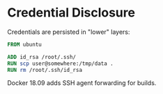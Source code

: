 # Credential Disclosure

Credentials are persisted in "lower" layers:

```Dockerfile
FROM ubuntu

ADD id_rsa /root/.ssh/
RUN scp user@somewhere:/tmp/data .
RUN rm /root/.ssh/id_rsa
```

Docker 18.09 adds SSH agent forwarding for builds.